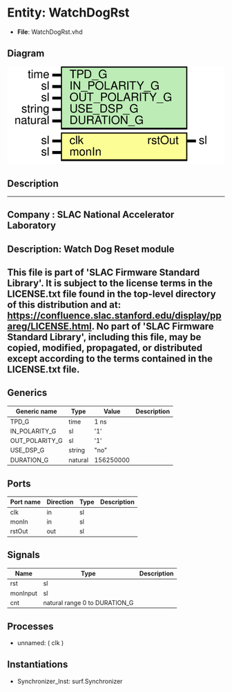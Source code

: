 # Entity: WatchDogRst

- **File**: WatchDogRst.vhd
## Diagram

![Diagram](WatchDogRst.svg "Diagram")
## Description

-----------------------------------------------------------------------------
 Company    : SLAC National Accelerator Laboratory
-----------------------------------------------------------------------------
 Description: Watch Dog Reset module
-----------------------------------------------------------------------------
 This file is part of 'SLAC Firmware Standard Library'.
 It is subject to the license terms in the LICENSE.txt file found in the
 top-level directory of this distribution and at:
    https://confluence.slac.stanford.edu/display/ppareg/LICENSE.html.
 No part of 'SLAC Firmware Standard Library', including this file,
 may be copied, modified, propagated, or distributed except according to
 the terms contained in the LICENSE.txt file.
-----------------------------------------------------------------------------
## Generics

| Generic name   | Type    | Value     | Description |
| -------------- | ------- | --------- | ----------- |
| TPD_G          | time    | 1 ns      |             |
| IN_POLARITY_G  | sl      | '1'       |             |
| OUT_POLARITY_G | sl      | '1'       |             |
| USE_DSP_G      | string  | "no"      |             |
| DURATION_G     | natural | 156250000 |             |
## Ports

| Port name | Direction | Type | Description |
| --------- | --------- | ---- | ----------- |
| clk       | in        | sl   |             |
| monIn     | in        | sl   |             |
| rstOut    | out       | sl   |             |
## Signals

| Name     | Type                          | Description |
| -------- | ----------------------------- | ----------- |
| rst      | sl                            |             |
| monInput | sl                            |             |
| cnt      | natural range 0 to DURATION_G |             |
## Processes
- unnamed: ( clk )
## Instantiations

- Synchronizer_Inst: surf.Synchronizer
